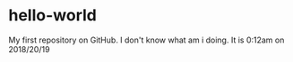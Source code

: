 # hello-world
My first repository on GitHub.
I don't know what am i doing.
It is 0:12am on 2018/20/19
